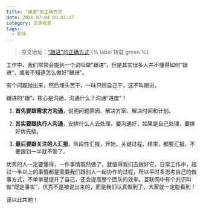 ```yaml
---
title: “跟进”的正确方式
date: 2020-02-04 09:41:37
category: 文章收录
tags:
  - 职场
---
```


> 原文地址：[“跟进”的正确方式](https://mp.weixin.qq.com/s/FXnXpg4WkylRRDmC66ACzQ) {% label 转载 green %}

工作中，我们常常会提到一个词叫做“跟进”，但是其实很多人并不懂得如何“跟进”，或者不知道怎么做好“跟进”。

有个问题抛出来，然后埋头苦干，一味只顾自己干，这不叫跟进。

跟进的“跟”，核心是沟通，沟通什么？沟通“进度”！

1. **首先要跟需求方沟通**，说明问题原因、解决方案、解决时间和计划。

2. **其实要跟执行人沟通**，安排什么人去处理，要沟通好，如果是自己处理，要排好优先级。

3. **最后要跟关注的人汇报**，阶段性汇报，开始、关键过程、结束，都要汇报，不要跟到一半就不管了。

优秀的人一定要懂得，一件事情既然做了，就值得我们去做好它。日常工作中，超过一半以上的事情都是需要我们跟别人一起协作的过程，所以平时多思考自己的做事方式，不单单是提升了自己，还会提高整个团队的效率。互联网中有个共识叫做“既定事实”，优秀不是被说出来的，而是我们认真做到了，大家就一定能看到！

谨以此共勉！